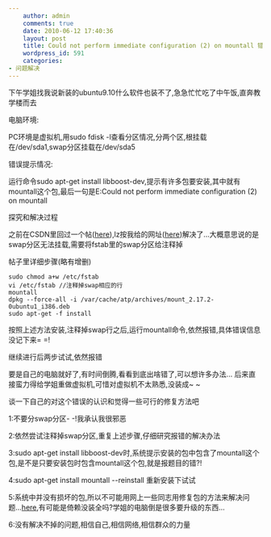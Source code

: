 ```yaml
---
    author: admin
    comments: true
    date: 2010-06-12 17:40:36
    layout: post
    title: Could not perform immediate configuration (2) on mountall 错误探究
    wordpress_id: 591
    categories:
- 问题解决
---
```


下午学姐找我说新装的ubuntu9.10什么软件也装不了,急急忙忙吃了中午饭,直奔教学楼而去

电脑环境:  

PC环境是虚拟机,用sudo fdisk -l查看分区情况,分两个区,根挂载在/dev/sda1,swap分区挂载在/dev/sda5

错误提示情况:

运行命令sudo apt-get install libboost-dev,提示有许多包要安装,其中就有mountall这个包,最后一句是E:Could not perform immediate configuration (2) on mountall  

探究和解决过程

之前在CSDN里回过一个帖([here](http://topic.csdn.net/u/20100407/15/A2E683E6-9CC2-47BF-B765-36241A2A7E0B.html)),lz按我给的网址([here](http://nerdbynature.de/s9y/index.php?/archives/173-Internal-Error,-Could-not-perform-immediate-configuration-2-on-mountall.html))解决了...大概意思说的是swap分区无法挂载,需要将fstab里的swap分区给注释掉

帖子里详细步骤(略有增删)

    sudo chmod a+w /etc/fstab 
    vi /etc/fstab //注释掉swap相应的行 
    mountall 
    dpkg --force-all -i /var/cache/atp/archives/mount_2.17.2-0ubuntu1_i386.deb 
    sudo apt-get -f install 

按照上述方法安装,注释掉swap行之后,运行mountall命令,依然报错,具体错误信息没记下来= =!

继续进行后两步试试,依然报错

要是自己的电脑就好了,有时间倒腾,看看到底出啥错了,可以想许多办法... 后来直接蛮力得给学姐重做虚拟机,可惜对虚拟机不太熟悉,没装成~ ~

谈一下自己的对这个错误的认识和觉得一些可行的修复方法吧

1:不要分swap分区- -!我承认我很邪恶

2:依然尝试注释掉swap分区,重复上述步骤,仔细研究报错的解决办法

3:sudo apt-get install libboost-dev时,系统提示安装的包中包含了mountall这个包,是不是只要安装包时包含mountall这个包,就是报题目的错?!

4:sudo apt-get install mountall --reinstall 重新安装下试试

5:系统中并没有损坏的包,所以不可能用网上一些同志用修复包的方法来解决问题...[here](http://forum.ubuntu.org.cn/viewtopic.php?f=48&t=271962),有可能是倚赖没装全吗?学姐的电脑倒是很多要升级的东西...

6:没有解决不掉的问题,相信自己,相信网络,相信群众的力量

